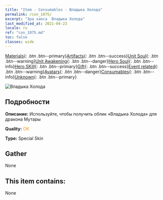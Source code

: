 ```yaml
---
title: "Item - Consumables - Владыка Холода"
permalink: /con_1075/
excerpt: "Эра хаоса  Владыка Холода"
last_modified_at: 2021-04-23
locale: ru
ref: "con_1075.md"
toc: false
classes: wide
---
```

 [Materials](/ItemsRU/){: .btn .btn--primary}[Artifacts](/ItemsRU/Artifacts/){: .btn .btn--success}[Unit Soul](/ItemsRU/UnitSoul/){: .btn .btn--warning}[Unit Awakening](/ItemsRU/UnitAwakening/){: .btn .btn--danger}[Hero Soul](/ItemsRU/HeroSoul/){: .btn .btn--info}[Hero SKill](/ItemsRU/HeroSkill/){: .btn .btn--primary}[Gift](/ItemsRU/Gift/){: .btn .btn--success}[Event related](/ItemsRU/Events/){: .btn .btn--warning}[Avatars](/ItemsRU/Avatars/){: .btn .btn--danger}[Consumables](/ItemsRU/Consumables/){: .btn .btn--info}[Unknown](/ItemsRU/Unknown/){: .btn .btn--primary}

 ![Владыка Холода](/images/h/h_MutareDrake7.jpg)

## Подробности
 **Описание:** Используйте, чтобы получить облик «Владыка Холода» для дракона Мутары

 **Quality:** <span style="color: #FF8C00">OK</span>

 **Type:** Special Skin

## Gather

  None

## This item contains:

  None

